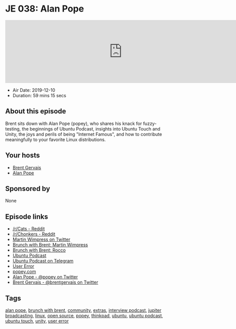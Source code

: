 # JE 038: Alan Pope

<iframe src="https://player.fireside.fm/v2/WTrMvATU+zC7V9vQ-?theme=dark" width="740" height="200" frameborder="0" scrolling="no"></iframe>

* Air Date: 2019-12-10
* Duration: 59 mins 15 secs

## About this episode

Brent sits down with Alan Pope (popey), who shares his knack for fuzzy-testing, the beginnings of Ubuntu Podcast, insights into Ubuntu Touch and Unity, the joys and perils of being "Internet Famous", and how to contribute meaningfully to your favorite Linux distributions.

## Your hosts
* [Brent Gervais](https://extras.show//hosts/brent)
* [Alan Pope](https://extras.show//guests/popey)

## Sponsored by

None



## Episode links

  * [/r/Cats - Reddit](https://www.reddit.com/r/cats/ "/r/Cats - Reddit")
  * [/r/Chonkers - Reddit](https://www.reddit.com/r/Chonkers/ "/r/Chonkers - Reddit")
  * [Martin Wimpress on Twitter](https://twitter.com/m_wimpress "Martin Wimpress on Twitter")
  * [Brunch with Brent: Martin Wimpress](https://extras.show/29 "Brunch with Brent: Martin Wimpress")
  * [Brunch with Brent: Rocco](https://extras.show/36 "Brunch with Brent: Rocco")
  * [Ubuntu Podcast](https://ubuntupodcast.org/ "Ubuntu Podcast")
  * [Ubuntu Podcast on Telegram](https://ubuntupodcast.org/telegram "Ubuntu Podcast on Telegram")
  * [User Error](https://error.show/ "User Error")
  * [popey.com](http://popey.com/ "popey.com")
  * [Alan Pope - @popey on Twitter](https://twitter.com/popey "Alan Pope - @popey on Twitter")
  * [Brent Gervais - @brentgervais on Twitter](https://twitter.com/brentgervais "Brent Gervais - @brentgervais on Twitter")



## Tags

[alan pope](https://extras.show//tags/alan%20pope), [brunch with brent](https://extras.show//tags/brunch%20with%20brent), [community](https://extras.show//tags/community), [extras](https://extras.show//tags/extras), [interview podcast](https://extras.show//tags/interview%20podcast), [jupiter broadcasting](https://extras.show//tags/jupiter%20broadcasting), [linux](https://extras.show//tags/linux), [open source](https://extras.show//tags/open%20source), [popey](https://extras.show//tags/popey), [thinkpad](https://extras.show//tags/thinkpad), [ubuntu](https://extras.show//tags/ubuntu), [ubuntu podcast](https://extras.show//tags/ubuntu%20podcast), [ubuntu touch](https://extras.show//tags/ubuntu%20touch), [unity](https://extras.show//tags/unity), [user error](https://extras.show//tags/user%20error)